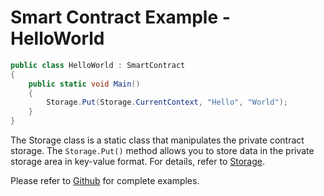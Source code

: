 # Smart Contract Example - HelloWorld

```c#
public class HelloWorld : SmartContract
{
    public static void Main()
    {
        Storage.Put(Storage.CurrentContext, "Hello", "World");
    }
}
```

The Storage class is a static class that manipulates the private contract storage. The `Storage.Put()` method allows you to store data in the private storage area in key-value format. For details, refer to [Storage](../../reference/scapi/fw/dotnet/neo/Storage.md).

Please refer to [Github](https://github.com/neo-project/examples) for complete examples.
